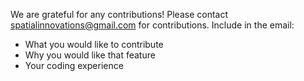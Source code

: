 We are grateful for any contributions!
Please contact spatialinnovations@gmail.com for contributions.
Include in the email:
* What you would like to contribute
* Why you would like that feature
* Your coding experience
